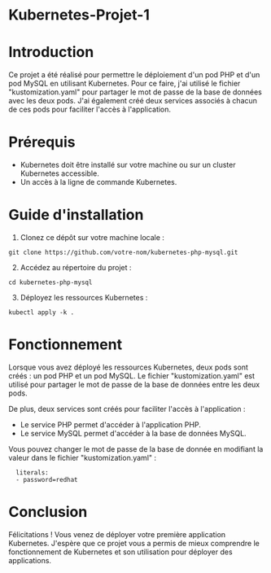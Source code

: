 # Kubernetes-Projet-1

# Introduction

Ce projet a été réalisé pour permettre le déploiement d'un pod PHP et d'un pod MySQL en utilisant Kubernetes. Pour ce faire, j'ai utilisé le fichier "kustomization.yaml" pour partager le mot de passe de la base de données avec les deux pods. J'ai également créé deux services associés à chacun de ces pods pour faciliter l'accès à l'application.

# Prérequis

- Kubernetes doit être installé sur votre machine ou sur un cluster Kubernetes accessible.
- Un accès à la ligne de commande Kubernetes.

# Guide d'installation

1. Clonez ce dépôt sur votre machine locale :
```
git clone https://github.com/votre-nom/kubernetes-php-mysql.git
```

2. Accédez au répertoire du projet :
```
cd kubernetes-php-mysql
```

3. Déployez les ressources Kubernetes :
```
kubectl apply -k .
```

# Fonctionnement

Lorsque vous avez déployé les ressources Kubernetes, deux pods sont créés : un pod PHP et un pod MySQL. Le fichier "kustomization.yaml" est utilisé pour partager le mot de passe de la base de données entre les deux pods.

De plus, deux services sont créés pour faciliter l'accès à l'application :

- Le service PHP permet d'accéder à l'application PHP.
- Le service MySQL permet d'accéder à la base de données MySQL.

Vous pouvez changer le mot de passe de la base de donnée en modifiant la valeur dans le fichier "kustomization.yaml" :
```
  literals:
  - password=redhat
```

# Conclusion

Félicitations ! Vous venez de déployer votre première application Kubernetes. J'espère que ce projet vous a permis de mieux comprendre le fonctionnement de Kubernetes et son utilisation pour déployer des applications.
